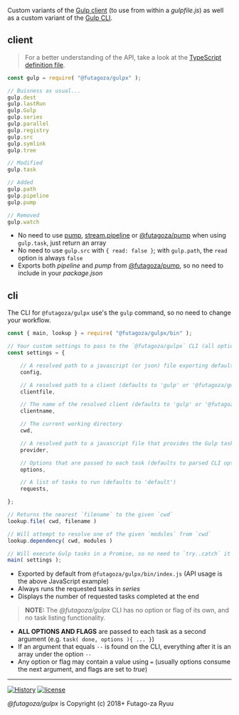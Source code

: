 Custom variants of the [Gulp client](https://www.npmjs.com/package/gulp) (to use from within a _gulpfile.js_) as well as a custom variant of the [Gulp CLI](https://www.npmjs.com/package/gulp-cli).

## client

> For a better understanding of the API, take a look at the [TypeScript definition file](https://github.com/futagoza/gulp/blob/master/packages/gulpx/client/index.d.ts).

```js
const gulp = require( "@futagoza/gulpx" );

// Buisness as usual...
gulp.dest
gulp.lastRun
gulp.Gulp
gulp.series
gulp.parallel
gulp.registry
gulp.src
gulp.symlink
gulp.tree

// Modified
gulp.task

// Added
gulp.path
gulp.pipeline
gulp.pump

// Removed
gulp.watch
```

* No need to use [pump](https://www.npmjs.com/package/pump), [stream.pipeline](https://nodejs.org/dist/latest-v10.x/docs/api/stream.html#stream_stream_pipeline_streams_callback) or [@futagoza/pump](https://www.npmjs.com/package/@futagoza/pump) when using `gulp.task`, just return an array
* No need to use `gulp.src` with `{ read: false }`; with `gulp.path`, the `read` option is always `false`
* Exports both _pipeline_ and _pump_ from [@futagoza/pump](https://www.npmjs.com/package/@futagoza/pump), so no need to include in your _package.json_

## cli

The CLI for `@futagoza/gulpx` use's the `gulp` command, so no need to change your workflow.

```js
const { main, lookup } = require( "@futagoza/gulpx/bin" );

// Your custom settings to pass to the `@futagoza/gulpx` CLI (all optional)
const settings = {

    // A resolved path to a javascript (or json) file exporting default settings
    config,

    // A resolved path to a client (defaults to 'gulp' or '@futagoza/gulpx')
    clientfile,

    // The name of the resolved client (defaults to 'gulp' or '@futagoza/gulpx')
    clientname,

    // The current working directory
    cwd,

    // A resolved path to a javascript file that provides the Gulp tasks (defaults to 'gulpfile.js')
    provider,

    // Options that are passed to each task (defaults to parsed CLI options and flags)
    options,

    // A list of tasks to run (defaults to 'default')
    requests,

};

// Returns the nearest `filename` to the given `cwd`
lookup.file( cwd, filename )

// Will attempt to resolve one of the given `modules` from `cwd`
lookup.dependency( cwd, modules )

// Will execute Gulp tasks in a Promise, so no need to `try..catch` it
main( settings );
```

* Exported by default from `@futagoza/gulpx/bin/index.js` (API usage is the above JavaScript example)
* Always runs the requested tasks in _series_
* Displays the number of requested tasks completed at the end

> __NOTE:__ The _@futagoza/gulpx_ CLI has no option or flag of its own, and no task listing functionality.

* __ALL OPTIONS AND FLAGS__ are passed to each task as a second argument (e.g. `task( done, options ){ ... }`)
* If an argument that equals `--` is found on the CLI, everything after it is an array under the option `--`
* Any option or flag may contain a value using `=` (usually options consume the next argument, and flags are set to _true_)

-----

[![History](https://img.shields.io/badge/github.com/futagoza/gulp-changelog-yellow.svg)](https://github.com/futagoza/gulp/blob/master/CHANGELOG.md)
[![license](https://img.shields.io/badge/license-mit-blue.svg)](https://opensource.org/licenses/MIT)

_@futagoza/gulpx_ is Copyright (c) 2018+ Futago-za Ryuu
